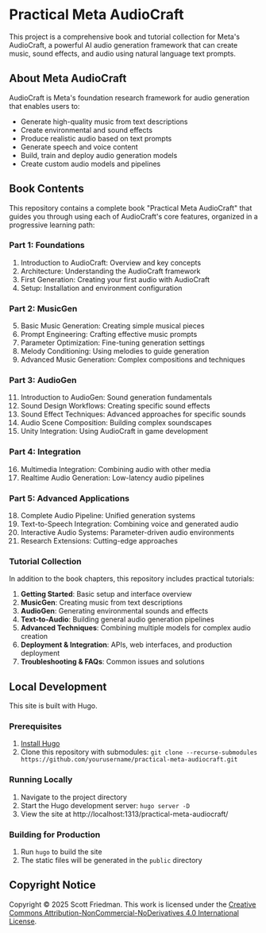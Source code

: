 # Practical Meta AudioCraft

This project is a comprehensive book and tutorial collection for Meta's AudioCraft, a powerful AI audio generation framework that can create music, sound effects, and audio using natural language text prompts.

## About Meta AudioCraft

AudioCraft is Meta's foundation research framework for audio generation that enables users to:

- Generate high-quality music from text descriptions
- Create environmental and sound effects
- Produce realistic audio based on text prompts
- Generate speech and voice content
- Build, train and deploy audio generation models
- Create custom audio models and pipelines

## Book Contents

This repository contains a complete book "Practical Meta AudioCraft" that guides you through using each of AudioCraft's core features, organized in a progressive learning path:

### Part 1: Foundations
1. Introduction to AudioCraft: Overview and key concepts
2. Architecture: Understanding the AudioCraft framework
3. First Generation: Creating your first audio with AudioCraft
4. Setup: Installation and environment configuration

### Part 2: MusicGen
5. Basic Music Generation: Creating simple musical pieces
6. Prompt Engineering: Crafting effective music prompts
7. Parameter Optimization: Fine-tuning generation settings
8. Melody Conditioning: Using melodies to guide generation
9. Advanced Music Generation: Complex compositions and techniques

### Part 3: AudioGen
11. Introduction to AudioGen: Sound generation fundamentals
12. Sound Design Workflows: Creating specific sound effects
13. Sound Effect Techniques: Advanced approaches for specific sounds
14. Audio Scene Composition: Building complex soundscapes
15. Unity Integration: Using AudioCraft in game development

### Part 4: Integration
16. Multimedia Integration: Combining audio with other media
17. Realtime Audio Generation: Low-latency audio pipelines

### Part 5: Advanced Applications
18. Complete Audio Pipeline: Unified generation systems
19. Text-to-Speech Integration: Combining voice and generated audio
20. Interactive Audio Systems: Parameter-driven audio environments
21. Research Extensions: Cutting-edge approaches

### Tutorial Collection
In addition to the book chapters, this repository includes practical tutorials:

1. **Getting Started**: Basic setup and interface overview
2. **MusicGen**: Creating music from text descriptions
3. **AudioGen**: Generating environmental sounds and effects
4. **Text-to-Audio**: Building general audio generation pipelines 
5. **Advanced Techniques**: Combining multiple models for complex audio creation
6. **Deployment & Integration**: APIs, web interfaces, and production deployment
7. **Troubleshooting & FAQs**: Common issues and solutions

## Local Development

This site is built with Hugo.

### Prerequisites

1. [Install Hugo](https://gohugo.io/installation/)
2. Clone this repository with submodules: `git clone --recurse-submodules https://github.com/yourusername/practical-meta-audiocraft.git`

### Running Locally

1. Navigate to the project directory
2. Start the Hugo development server: `hugo server -D`
3. View the site at http://localhost:1313/practical-meta-audiocraft/

### Building for Production

1. Run `hugo` to build the site
2. The static files will be generated in the `public` directory

## Copyright Notice

Copyright © 2025 Scott Friedman.
This work is licensed under the [Creative Commons Attribution-NonCommercial-NoDerivatives 4.0 International License](http://creativecommons.org/licenses/by-nc-nd/4.0/).